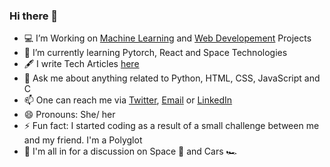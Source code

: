 ### Hi there 👋

<!--
**ismathim/ismathim** is a ✨ _special_ ✨ repository because its `README.md` (this file) appears on your GitHub profile.
I love creating acceessible web technologies
-->

- 💻 I’m Working on [Machine Learning](https://github.com/ismathim/Machine-Learning-Portfolio) and [Web Developement](https://github.com/ismathim/Web-Dev-Portfolio) Projects
- 🌱 I’m currently learning Pytorch, React and Space Technologies
- 🖋 I write Tech Articles [here](https://medium.com/@ismathhaakifa) 
- 💬 Ask me about anything related to Python, HTML, CSS, JavaScript and C
- 📫 One can reach me via [Twitter](https://twitter.com/ismathim), [Email](ismathim@gmail.com) or [LinkedIn](https://www.linkedin.com/in/ismath-haakifa/)
- 😄 Pronouns: She/ her
- ⚡  Fun fact: I started coding as a result of a small challenge between me and my friend. I'm a Polyglot 
- 🔭 I'm all in for a discussion on Space 🌌 and Cars 🏎






